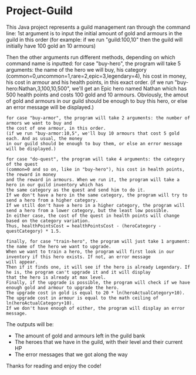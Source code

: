 # Project-Guild

This Java project represents a guild management ran through the command line:
  1st argument is to input the initial amount of gold and armours in the guild in this order
    (for example: if we run "guild:100,10" then the guild will initially have 100 gold an 10 armours)
    
  Then the other arguments run different methods, depending on which command name is inputted:
    for case "buy-hero", the program will take 5 arguments: the name of the hero we will buy,
    his category (common=0,uncommon=1,rare=2,epic=3,legendary=4), his cost in money,
    his cost in armour and his health points, in this exact order.
    (if we run "buy-hero:Nathan,3,100,10,500", we'll get an Epic hero named Nathan which has 500
    health points and costs 100 gold and 10 armours. Obviously, the amout of gold and armours in our
    guild should be enough to buy this hero, or else an error message will be displayed.)
    
    for case "buy-armor", the program will take 2 arguments: the number of armors we want to buy and
    the cost of one armour, in this order.
    (if we run "buy-armor:10,5", we'll buy 10 armours that cost 5 gold each. And as usual, the money
    in our guild should be enough to buy them, or else an error message will be displayed.)
    
    for case "do-quest", the program will take 4 arguments: the category of the quest
    (common=0 and so on, like in "buy-hero"), his cost in health points, the reward in money
    and the reward in armours. When we run it, the program will take a hero in our guild inventory which has
    the same category as the quest and send him to do it. 
    If we don't have a hero in the same category, the program will try to send a hero from a higher category.
    If we still don't have a hero in a higher category, the program will send a hero from a lower category, but the least low possible.
    In either case, the cost of the quest in health points will change based on the category variation. 
    Thus, healthPointsCost = healthPointsCost - (heroCategory - questCategory) * 1.5.
    
    finally, for case "train-hero", the program will just take 1 argument: the name of the hero we want to upgrade.
    When we want to train a hero, the program will first look in our inventory if this hero exists. If not, an error message 
    will appear.
    Then if it finds one, it will see if the hero is already Legendary. If he is, the program can't upgrade it and it will display
    that the hero is already at max level.
    Finally, if the upgrade is possible, the program will check if we have enough gold and armour to upgrade the hero.
    The upgrade cost in gold is equal to 20 * ln(heroActualCategory+10).
    The upgrade cost in armour is equal to the math ceiling of ln(heroActualCategory+10).
    If we don't have enough of either, the program will display an error message.
    
The outputs will be:
- The amount of gold and armours left in the guild bank
- The heroes that we have in the guild, with their level and their current HP
- The error messages that we got along the way

Thanks for reading and enjoy the code!
    
    

